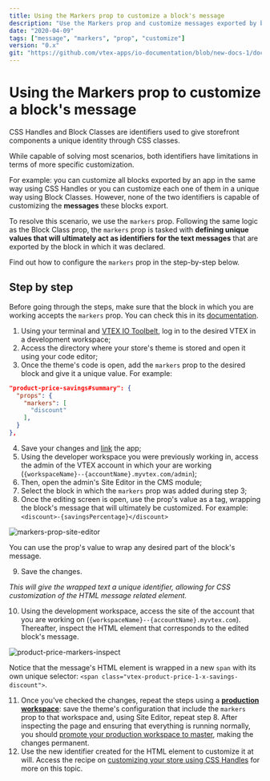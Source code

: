 ```yaml
---
title: Using the Markers prop to customize a block's message
description: "Use the Markers prop and customize messages exported by blocks."
date: "2020-04-09"
tags: ["message", "markers", "prop", "customize"]
version: "0.x"
git: "https://github.com/vtex-apps/io-documentation/blob/new-docs-1/docs/en/Recipes/style/using-the-markers-prop-to-customize-a-blocks-message.md"
---
```


# Using the Markers prop to customize a block's message
  
CSS Handles and Block Classes are identifiers used to give storefront components a unique identity through CSS classes.

While capable of solving most scenarios, both identifiers have limitations in terms of more specific customization.

For example: you can customize all blocks exported by an app in the same way using CSS Handles or you can customize each one of them in a unique way using Block Classes. However, none of the two identifiers is capable of customizing the **messages** these blocks export. 

To resolve this scenario, we use the `markers` prop. Following the same logic as the Block Class prop, the `markers` prop is tasked with **defining unique values that will ultimately act as identifiers for the text messages** that are exported by the block in which it was declared. 

Find out how to configure the `markers` prop in the step-by-step below. 

## Step by step

<div class="alert alert-info">
Before going through the steps, make sure that the block in which you are working accepts the <code>markers</code> prop. You can check this in its <a href="https://vtex.io/docs/apps/all/">documentation</a>.
</div>

1. Using your terminal and [VTEX IO Toolbelt](https://vtex.io/docs/recipes/development/vtex-io-cli-installation-and-command-reference/), log in to the desired VTEX in a development workspace;
2. Access the directory where your store's theme is stored and open it using your code editor;
3. Once the theme's code is open, add the `markers` prop to the desired block and give it a unique value. For example:

```json
"product-price-savings#summary": {
  "props": {
    "markers": [
      "discount"
    ],
  }
},
```

4. Save your changes and [link](https://vtex.io/docs/recipes/development/linking-an-app/) the app;
5. Using the developer workspace you were previously working in, access the admin of the VTEX account in which your are working (`{workspaceName}--{accountName}.myvtex.com/admin`);
6. Then, open the admin's Site Editor in the CMS module;
7. Select the block in which the `markers` prop was added during step 3;
8. Once the editing screen is open, use the prop's value as a tag, wrapping the block's message that will ultimately be customized. For example: `<discount>-{savingsPercentage}</discount>`

![markers-prop-site-editor](https://user-images.githubusercontent.com/52087100/78163670-0f6f9300-741f-11ea-83a4-7122113234fb.gif)

<div class="alert alert-info">
You can use the prop's value to wrap any desired part of the block's message.
</div>

9. Save the changes.

*This will give the wrapped text a unique identifier, allowing for CSS customization of the HTML message related element.*

10. Using the development workspace, access the site of the account that you are working on (`{workspaceName}--{accountName}.myvtex.com`). Thereafter, inspect the HTML element that corresponds to the edited block's message.

![product-price-markers-inspect](https://user-images.githubusercontent.com/52087100/78162509-578db600-741d-11ea-9d7d-e4c74399576e.png)

Notice that the message's HTML element is wrapped in a new `span` with its own unique selector: `<span class="vtex-product-price-1-x-savings-discount">`.

11. Once you've checked the changes, repeat the steps using a [**production workspace**](https://vtex.io/docs/recipes/development/creating-a-production-workspace/): save the theme's configuration that include the `markers` prop to that workspace and, using Site Editor, repeat step 8. After inspecting the page and ensuring that everything is running normally, you should [promote your production workspace to master](https://vtex.io/docs/recipes/development/promoting-a-workspace-to-master/), making the changes permanent. 
12. Use the new identifier created for the HTML element to customize it at will. Access the recipe on [customizing your store using CSS Handles](https://vtex.io/docs/recipes/style/using-css-handles-for-store-customization/) for more on this topic.
